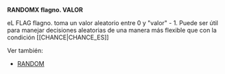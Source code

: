 **RANDOMX flagno. VALOR**

eL FLAG flagno. toma un valor aleatorio entre 0 y "valor" - 1.  Puede ser útil para manejar decisiones aleatorias de una manera más flexible que con la condición [[CHANCE|CHANCE_ES]]


Ver también:

* [RANDOM](RANDOM_ES)
